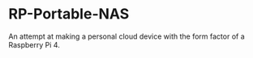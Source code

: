 # RP-Portable-NAS
An attempt at making a personal cloud device with the form factor of a Raspberry Pi 4.
